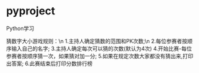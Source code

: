 # pyproject
Python学习

猜数字大小游戏规则：\n
1.主持人确定猜数的范围和PK次数;\n
2.每位参赛者按顺序输入自己的名字;
3.主持人确定每次可以猜的次数(默认为4次)
4.开始比赛-每位参赛者按顺序猜一次，如果猜对加一分;
5.如果在规定次数大家都没有猜出来,打印出答案;
6.此赛结束后打印分数排行榜
